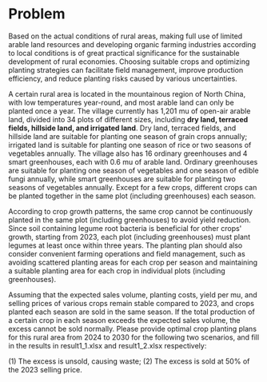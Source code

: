 # Problem

Based on the actual conditions of rural areas, making full use of limited arable land resources and developing organic farming industries according to local conditions is of great practical significance for the sustainable development of rural economies. Choosing suitable crops and optimizing planting strategies can facilitate field management, improve production efficiency, and reduce planting risks caused by various uncertainties.

A certain rural area is located in the mountainous region of North China, with low temperatures year-round, and most arable land can only be planted once a year. The village currently has 1,201 mu of open-air arable land, divided into 34 plots of different sizes, including **dry land, terraced fields, hillside land, and irrigated land**. Dry land, terraced fields, and hillside land are suitable for planting one season of grain crops annually; irrigated land is suitable for planting one season of rice or two seasons of vegetables annually. The village also has 16 ordinary greenhouses and 4 smart greenhouses, each with 0.6 mu of arable land. Ordinary greenhouses are suitable for planting one season of vegetables and one season of edible fungi annually, while smart greenhouses are suitable for planting two seasons of vegetables annually. Except for a few crops, different crops can be planted together in the same plot (including greenhouses) each season.

According to crop growth patterns, the same crop cannot be continuously planted in the same plot (including greenhouses) to avoid yield reduction. Since soil containing legume root bacteria is beneficial for other crops' growth, starting from 2023, each plot (including greenhouses) must plant legumes at least once within three years. The planting plan should also consider convenient farming operations and field management, such as avoiding scattered planting areas for each crop per season and maintaining a suitable planting area for each crop in individual plots (including greenhouses).

Assuming that the expected sales volume, planting costs, yield per mu, and selling prices of various crops remain stable compared to 2023, and crops planted each season are sold in the same season. If the total production of a certain crop in each season exceeds the expected sales volume, the excess cannot be sold normally. Please provide optimal crop planting plans for this rural area from 2024 to 2030 for the following two scenarios, and fill in the results in result1_1.xlsx and result1_2.xlsx respectively:

(1) The excess is unsold, causing waste;
(2) The excess is sold at 50% of the 2023 selling price.